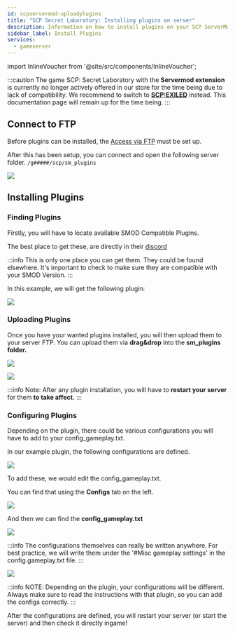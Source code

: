 ```yaml
---
id: scpservermod-uploadplugins
title: "SCP Secret Laboratory: Installing plugins on server"
description: Information on how to install plugins on your SCP ServerMod server from ZAP-Hosting.com - ZAP-Hosting.com documentation
sidebar_label: Install Plugins
services:
  - gameserver
---
```


import InlineVoucher from '@site/src/components/InlineVoucher';

:::caution The game SCP: Secret Laboratory with the **Servermod extension** is currently no longer actively offered in our store for the time being due to lack of compatibility. We recommend to switch to **[SCP:EXILED](https://zap-hosting.com/guides/docs/exiled-plugins)** instead. This documentation page will remain up for the time being.  :::

<InlineVoucher />

## Connect to FTP

Before plugins can be installed, the [Access via FTP](gameserver-ftpaccess.md) must be set up.

After this has been setup, you can connect and open the following server folder.
`/g#####/scp/sm_plugins`

![](https://screensaver01.zap-hosting.com/index.php/s/2Fid5MKq57YDCNj/preview)

## Installing Plugins

### Finding Plugins

Firstly, you will have to locate available SMOD Compatible Plugins.

The best place to get these, are directly in their [discord](https://discord.gg/T9aurNf)

:::info
This is only one place you can get them. They could be found elsewhere. It's important to check to make sure they are compatible with your SMOD Version. 
:::

In this example, we will get the following plugin:

![](https://screensaver01.zap-hosting.com/index.php/s/bEEQP3cm33fgMFi/preview)

### Uploading Plugins

Once you have your wanted plugins installed, you will then upload them to your server FTP. You can upload them via **drag&drop** into the **sm_plugins folder.**

![](https://screensaver01.zap-hosting.com/index.php/s/HzRKJXFyENqK4N8/preview)

![](https://screensaver01.zap-hosting.com/index.php/s/kSSMs23E6g4PfwN/preview)

:::info
Note: After any plugin installation, you will have to **restart your server** for them **to take affect.**
:::

### Configuring Plugins

Depending on the plugin, there could be various configurations you will have to add to your config_gameplay.txt.

In our example plugin, the following configurations are defined.

![](https://screensaver01.zap-hosting.com/index.php/s/5PrLzeCQaFamGRn/preview)

To add these, we would edit the config_gameplay.txt.

You can find that using the **Configs** tab on the left.

![](https://screensaver01.zap-hosting.com/index.php/s/mMck39x2mEnLtLY/preview)

And then we can find the **config_gameplay.txt**

![](https://screensaver01.zap-hosting.com/index.php/s/SGLpBYM5DAWRRzN/preview)

:::info
The configurations themselves can really be written anywhere. For best practice, we will write them under the '#Misc gameplay settings' in the config.gameplay.txt file.
:::

![](https://screensaver01.zap-hosting.com/index.php/s/JMK542jpCj472ag/preview)

:::info
NOTE: Depending on the plugin, your configurations will be different. Always make sure to read the instructions with that plugin, so you can add the configs correctly.
:::

After the configurations are defined, you will restart your server (or start the server) and then check it directly ingame!  
